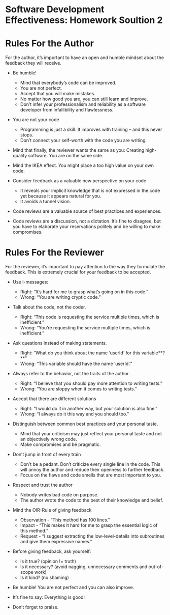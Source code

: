 # Software Development Effectiveness: Homework Soultion 2

# Rules For the Author

For the author, it’s important to have an open and humble mindset about the feedback they will receive.

- Be humble!
  - Mind that everybody’s code can be improved.
  - You are not perfect.
  - Accept that you will make mistakes.
  - No matter how good you are, you can still learn and improve.
  - Don’t infer your professionalism and reliability as a software developer from infallibility and flawlessness.

- You are not your code
  - Programming is just a skill. It improves with training – and this never stops.
  - Don’t connect your self-worth with the code you are writing.

- Mind that finally, the reviewer wants the same as you: Creating high-quality software. You are on the same side.

- Mind the IKEA effect. You might place a too high value on your own code.

- Consider feedback as a valuable new perspective on your code
  - It reveals your implicit knowledge that is not expressed in the code yet because it appears natural for you.
  - It avoids a tunnel vision.

- Code reviews are a valuable source of best practices and experiences.

- Code reviews are a discussion, not a dictation. It’s fine to disagree, but you have to elaborate your reservations politely and be willing to make compromises.

# Rules For the Reviewer

For the reviewer, it’s important to pay attention to the way they formulate the feedback. This is extremely crucial for your feedback to be accepted.

- Use I-messages:
  - Right: “It’s hard for me to grasp what’s going on in this code.”
  - Wrong: “You are writing cryptic code.”

- Talk about the code, not the coder.
  - Right: “This code is requesting the service multiple times, which is inefficient.”
  - Wrong: “You’re requesting the service multiple times, which is inefficient.”

- Ask questions instead of making statements.
  - Right: “What do you think about the name ‘userId’ for this variable**?**”
  - Wrong: “This variable should have the name ‘userId’.”

- Always refer to the behavior, not the traits of the author.
  - Right: “I believe that you should pay more attention to writing tests.”
  - Wrong: “You are sloppy when it comes to writing tests.”

- Accept that there are different solutions
  - Right: “I would do it in another way, but your solution is also fine.”
  - Wrong: “I always do it this way and you should too.”

- Distinguish between common best practices and your personal taste.
  - Mind that your criticism may just reflect your personal taste and not an objectively wrong code.
  - Make compromises and be pragmatic.

- Don’t jump in front of every train
  - Don’t be a pedant. Don’t criticize every single line in the code. This will annoy the author and reduce their openness to further feedback.
  - Focus on the flaws and code smells that are most important to you.

- Respect and trust the author
  - Nobody writes bad code on purpose.
  - The author wrote the code to the best of their knowledge and belief.

- Mind the OIR-Rule of giving feedback
  - Observation - “This method has 100 lines.”
  - Impact - “This makes it hard for me to grasp the essential logic of this method.”
  - Request - “I suggest extracting the low-level-details into subroutines and give them expressive names.”

- Before giving feedback, ask yourself:
  - Is it true? (opinion != truth)
  - Is it necessary? (avoid nagging, unnecessary comments and out-of-scope work)
  - Is it kind? (no shaming)

- Be humble! You are not perfect and you can also improve.

- It’s fine to say: Everything is good!

- Don’t forget to praise.
